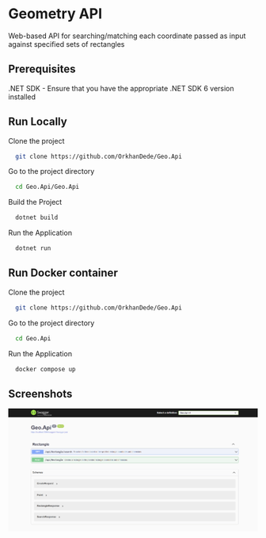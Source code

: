 
# Geometry API

Web-based API for searching/matching each coordinate passed as input against specified sets of rectangles 


## Prerequisites

.NET SDK - Ensure that you have the appropriate .NET SDK 6 version installed



## Run Locally

Clone the project

```bash
  git clone https://github.com/OrkhanDede/Geo.Api
```

Go to the project directory

```bash
  cd Geo.Api/Geo.Api
```

Build the Project

```bash
  dotnet build
```

Run the Application

```bash
  dotnet run
```


## Run Docker container

Clone the project

```bash
  git clone https://github.com/OrkhanDede/Geo.Api
```

Go to the project directory

```bash
  cd Geo.Api
```

Run the Application

```bash
  docker compose up
```


## Screenshots

![App Screenshot](https://github.com/OrkhanDede/Geo.Api/blob/main/assets/Screenshot-1.png)

